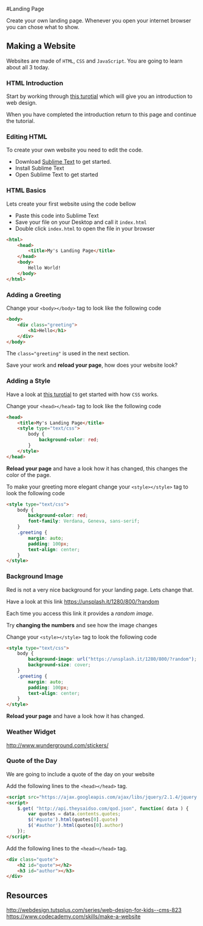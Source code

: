 #Landing Page

Create your own landing page. Whenever you open your internet browser you can chose what to show.

## Making a Website

Websites are made of `HTML`, `CSS` and `JavaScript`. You are going to learn about all 3 today.

### HTML Introduction

Start by working through [this turotial](https://www.codecademy.com/en/skills/make-a-website/topics/html-elements/html-css-intro) which will give you an introduction to web design.

When you have completed the introduction return to this page and continue the tutorial.

### Editing HTML

To create your own website you need to edit the code.

- Download [Sublime Text](http://www.sublimetext.com/3) to get started.
- Install Sublime Text
- Open Sublime Text to get started

### HTML Basics

Lets create your first website using the code bellow

- Paste this code into Sublime Text
- Save your file on your Desktop and call it `index.html`
- Double click `index.html` to open the file in your browser


```html
<html>
    <head>
        <title>My's Landing Page</title>
    </head>
    <body>
        Hello World!
    </body>
</html>
```

### Adding a Greeting

Change your `<body></body>` tag to look like the following code

```html
<body>
    <div class="greeting">
        <h1>Hello</h1>
    </div>
</body>
```

The `class="greeting"` is used in the next section.

Save your work and **reload your page**, how does your website look?

### Adding a Style

Have a look at [this turotial](https://www.codecademy.com/en/skills/make-a-website/topics/css-properties-text/css-intro) to get started with how `CSS` works.

Change your `<head></head>` tag to look like the following code 

```html
<head>
    <title>My's Landing Page</title>
    <style type="text/css">
        body {
            background-color: red;
        }
    </style>
</head>
```

**Reload your page** and have a look how it has changed, this changes the color of the page.

To make your greeting more elegant change your `<style></style>` tag to look the following code

```html
<style type="text/css">
    body {
        background-color: red;
        font-family: Verdana, Geneva, sans-serif;
    }
    .greeting {
        margin: auto;
        padding: 100px;
        text-align: center;
    }
</style>
```

### Background Image

Red is not a very nice background for your landing page. Lets change that.

Have a look at this link https://unsplash.it/1280/800/?random

Each time you access this link it provides a _random image_.

Try **changing the numbers** and see how the image changes

Change your `<style></style>` tag to look the following code

```html
<style type="text/css">
    body {
        background-image: url("https://unsplash.it/1280/800/?random");
        background-size: cover;
    }
    .greeting {
        margin: auto;
        padding: 100px;
        text-align: center;
    }
</style>
```

**Reload your page** and have a look how it has changed.

### Weather Widget

<!-- TODO - HENRY Lake -->
http://www.wunderground.com/stickers/

### Quote of the Day

We are going to include a quote of the day on your website

Add the following lines to the `<head></head>` tag.

```html
<script src="https://ajax.googleapis.com/ajax/libs/jquery/2.1.4/jquery.min.js"></script>
<script>
    $.get( "http://api.theysaidso.com/qod.json", function( data ) {
        var quotes = data.contents.quotes;
        $('#quote').html(quotes[0].quote)
        $('#author').html(quotes[0].author)
    });
</script>
```

Add the following lines to the `<head></head>` tag.

```html
<div class="quote">
    <h2 id="quote"></h2>
    <h3 id="author"></h3>
</div>
```

## Resources

http://webdesign.tutsplus.com/series/web-design-for-kids--cms-823
https://www.codecademy.com/skills/make-a-website
